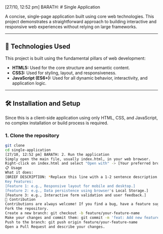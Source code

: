 [27/10, 12:52 pm] BARATH: # Single Application

A concise, single-page application built using core web technologies. This project demonstrates a straightforward approach to building interactive and responsive web experiences without relying on large frameworks.

---

## 🚀 Technologies Used

This project is built using the fundamental pillars of web development:

* **HTML5:** Used for the core structure and semantic content.
* **CSS3:** Used for styling, layout, and responsiveness.
* **JavaScript (ES6+):** Used for all dynamic behavior, interactivity, and application logic.

---

## 🛠️ Installation and Setup

Since this is a client-side application using only HTML, CSS, and JavaScript, no complex installation or build process is required.

### 1. Clone the repository

```bash
git clone 
cd single-application
[27/10, 12:52 pm] BARATH: 2. Run the application
Simply open the main file, usually index.html, in your web browser.
Right-click on index.html and select "Open with" -> [Your preferred browser (Chrome, Firefox, etc.)]
📋 Usage
What it does:
[BRIEF DESCRIPTION: *Replace this line with a 1-2 sentence description of the application's main function. E.g., "This application provides a simple to-do list where users can add, delete, and mark items as complete."]
Key Features:
[Feature 1: e.g., Responsive layout for mobile and desktop.]
[Feature 2: e.g., Data persistence using browser's Local Storage.]
[Feature 3: e.g., Interactive form validation and user feedback.]
🤝 Contribution
Contributions are always welcome! If you find a bug, have a feature suggestion, or want to improve the code, please follow these steps:
Fork the repository.
Create a new branch: git checkout -b feature/your-feature-name
Make your changes and commit them: git commit -m 'feat: Add new feature'
Push to the branch: git push origin feature/your-feature-name
Open a Pull Request and describe your changes.
